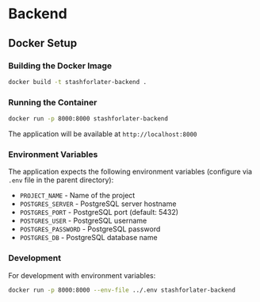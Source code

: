 # Backend

## Docker Setup

### Building the Docker Image

```bash
docker build -t stashforlater-backend .
```

### Running the Container

```bash
docker run -p 8000:8000 stashforlater-backend
```

The application will be available at `http://localhost:8000`

### Environment Variables

The application expects the following environment variables (configure via `.env` file in the parent directory):

- `PROJECT_NAME` - Name of the project
- `POSTGRES_SERVER` - PostgreSQL server hostname
- `POSTGRES_PORT` - PostgreSQL port (default: 5432)
- `POSTGRES_USER` - PostgreSQL username
- `POSTGRES_PASSWORD` - PostgreSQL password
- `POSTGRES_DB` - PostgreSQL database name

### Development

For development with environment variables:

```bash
docker run -p 8000:8000 --env-file ../.env stashforlater-backend
```